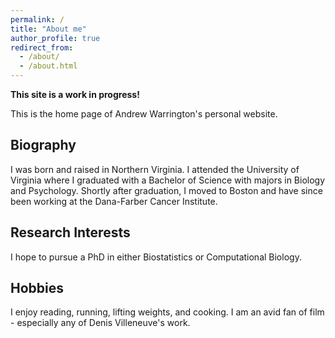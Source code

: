```yaml
---
permalink: /
title: "About me"
author_profile: true
redirect_from: 
  - /about/
  - /about.html
---
```


**This site is a work in progress!**   

This is the home page of Andrew Warrington's personal website.

Biography
---------
I was born and raised in Northern Virginia. I attended the University of Virginia where I graduated with a Bachelor of Science with majors in Biology and Psychology. Shortly after graduation, I moved to Boston and have since been working at the Dana-Farber Cancer Institute.

Research Interests
------------------

I hope to pursue a PhD in either Biostatistics or Computational Biology. 

Hobbies
-------
I enjoy reading, running, lifting weights, and cooking. I am an avid fan of film - especially any of Denis Villeneuve's work. 